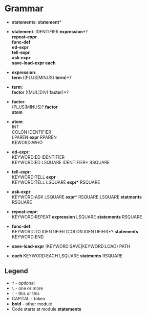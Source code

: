 # Grammar

- **statements**:
  **statement**\*

- **statement**:
  IDENTIFIER **expression**\*?  
   **repeat-expr**  
   **func-def**  
   **ed-expr**  
   **tell-expr**  
   **ask-expr**  
   **save-load-expr**
  **each**

- **expression**:  
   **term** ((PLUS|MINUS) **term**)\*?

- **term**:  
   **factor** ((MUL|DIV) **factor**)\*?

- **factor**:  
   (PLUS|MINUS)? **factor**  
   **atom**

- **atom**:  
   INT  
   COLON IDENTIFIER  
   LPAREN **expr** RPAREN  
   KEWORD:WHO

- **ed-expr**:  
   KEYWORD:ED IDENTIFIER  
   KEYWORD:ED LSQUARE IDENTIFIER\* RSQUARE

- **tell-expr**:  
   KEYWORD:TELL **expr**  
   KEYWORD:TELL LSQUARE **expr**\* RSQUARE

- **ask-expr**:  
   KEYWORD:ASK LSQUARE **expr**\* RSQUARE LSQUARE **statments** RSQUARE

- **repeat-expr**:  
   KEYWORD:REPEAT **expression** LSQUARE **statements** RSQUARE

- **func-def**:  
   KEYWORD:TO IDENTIFIER (COLON IDENTIFIER)\*? **statements** KEYWORD:END

- **save-load-expr**
  (KEYWORD:SAVE|KEYWORD:LOAD) PATH

- **each**
  KEYWORD:EACH LSQUARE **statments** RSQUARE

## Legend

- `?` - optional
- `\` - one or more
- `|` - this or this
- CAPITAL - token
- **bold** - other module
- Code starts at module **statements**
